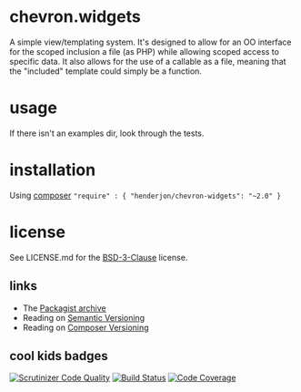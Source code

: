# chevron.widgets

A simple view/templating system. It's designed to allow for
an OO interface for the scoped inclusion a file (as PHP) while allowing scoped
access to specific data. It also allows for the use of a callable as a file,
meaning that the "included" template could simply be a function.

# usage

If there isn't an examples dir, look through the tests.

# installation

Using [composer](http://getcomposer.org/) `"require" : { "henderjon/chevron-widgets": "~2.0" }`

# license

See LICENSE.md for the [BSD-3-Clause](http://opensource.org/licenses/BSD-3-Clause) license.

## links

  - The [Packagist archive](https://packagist.org/packages/henderjon/chevron-widgets)
  - Reading on [Semantic Versioning](http://semver.org/)
  - Reading on [Composer Versioning](https://getcomposer.org/doc/01-basic-usage.md#package-versions)

## cool kids badges

[![Scrutinizer Code Quality](https://scrutinizer-ci.com/g/henderjon/chevron.widgets/badges/quality-score.png?b=master)](https://scrutinizer-ci.com/g/henderjon/chevron.widgets/?branch=master)
[![Build Status](https://scrutinizer-ci.com/g/henderjon/chevron.widgets/badges/build.png?b=master)](https://scrutinizer-ci.com/g/henderjon/chevron.widgets/build-status/master)
[![Code Coverage](https://scrutinizer-ci.com/g/henderjon/chevron.widgets/badges/coverage.png?b=master)](https://scrutinizer-ci.com/g/henderjon/chevron.widgets/?branch=master)





